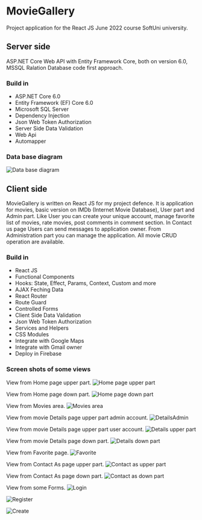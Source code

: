 <h1>MovieGallery</h1>
<div>Project application for the React JS June 2022 course SoftUni university.</div>
<h2>Server side</h2>
<p>ASP.NET Core Web API with Entity Framework Core, both on version 6.0, MSSQL Ralation Database code first approach.</p>
<h3>Build in</h3>
<ul>
  <li>ASP.NET Core 6.0</li>
  <li>Entity Framework (EF) Core 6.0</li>
  <li>Microsoft SQL Server</li> 
  <li>Dependency Injection</li>
  <li>Json Web Token Authorization</li>
  <li>Server Side Data Validation</li> 
  <li>Web Api</li>
  <li>Automapper</li>  
</ul>
<h3>Data base diagram</h3>

![Data base diagram](https://user-images.githubusercontent.com/75274983/184305902-76a60ef1-a7d0-48c4-967a-468590ee63e8.png)

<h2>Client side</h2>
<p> MovieGallery is written on React JS for my project defence. It is application for movies, basic version on IMDb (Internet Movie Database), User part and Admin part. Like User you can create your unique account, manage favorite list of movies, rate movies, post comments in comment section. In Contact us page Users can send messages to application owner. From Administration part you can manage the application. All movie CRUD operation are available.</p>

<h3>Build in</h3>
<ul>
  <li>React JS</li>
  <li>Functional Components</li>
  <li>Hooks: State, Effect, Params, Context, Custom and more</li>
  <li>AJAX Feching Data</li>
  <li>React Router</li>
  <li>Route Guard</li>
  <li>Controlled Forms</li> 
  <li>Client Side Data Validation</li>
  <li>Json Web Token Authorization</li>   
  <li>Services and Helpers</li>
  <li>CSS Modules</li>
  <li>Integrate with Google Maps</li>
  <li>Integrate with Gmail owner</li>
  <li>Deploy in Firebasе</li>
</ul>


<h3>Screen shots of some views</h3>

View from Home page upper part.
![Home page upper part](https://user-images.githubusercontent.com/75274983/184317591-46d14bc2-0fb7-4777-99d4-701f43ff76ff.png)

View from Home page down part.
![Home page down part](https://user-images.githubusercontent.com/75274983/184318115-ce68b5fa-9b10-44d2-833d-6cd2527a01f6.png)

View from Movies area.
![Movies area](https://user-images.githubusercontent.com/75274983/184318726-a8f77581-a3e4-4b86-9f45-296b71b7d8e0.png)

View from movie Details page upper part admin account.
![DetailsAdmin](https://user-images.githubusercontent.com/75274983/198112710-58e2df7d-2381-4e84-9a1b-a31417f72707.png)

View from movie Details page upper part user account.
![Details upper part](https://user-images.githubusercontent.com/75274983/184319483-af9cd8d4-0f8e-4291-9998-0822da0bf948.png)

View from movie Details page down part.
![Details down part](https://user-images.githubusercontent.com/75274983/184320101-c8a4f4ca-7cc7-4996-9b72-9b8a2b896d72.png)

View from Favorite page.
![Favorite](https://user-images.githubusercontent.com/75274983/184320702-5e15b4fe-20d8-4cb0-82ee-b216df74fbc8.png)

View from Contact As page upper part.
![Contact as upper part](https://user-images.githubusercontent.com/75274983/184321848-fda42623-d554-4ae4-a89e-f9e6b26dc03d.png)

View from Contact As page down part.
![Contact as down part](https://user-images.githubusercontent.com/75274983/184321939-dca3aa53-ffe4-41af-892d-4ecb4db9841e.png)

View from some Forms.
![Login](https://github.com/user-attachments/assets/8f3ba239-31eb-4e89-b2e7-cc5ee89fd0ed)

![Register](https://github.com/user-attachments/assets/f4629744-979f-4e8f-acab-94465eeb93e0)

![Create](https://user-images.githubusercontent.com/75274983/184322702-05811237-0a18-449f-a7f5-22c581696e57.png)




